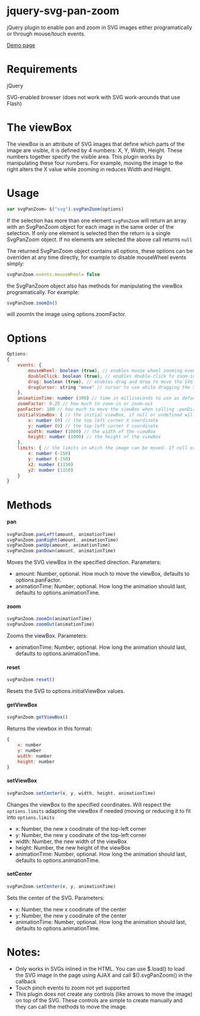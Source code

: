 jquery-svg-pan-zoom
=============

jQuery plugin to enable pan and zoom in SVG images either programatically or through mouse/touch events.

[Demo page](http://danielhoffmann.github.io/jquery-svg-pan-zoom/)

# Requirements

jQuery

SVG-enabled browser (does not work with SVG work-arounds that use Flash)

# The viewBox
The viewBox is an attribute of SVG images that define which parts of the image are visible, it is defined by 4 numbers: X, Y, Width, Height. These numbers together specify the visible area. This plugin works by manipulating these four numbers. For example, moving the image to the right alters the X value while zooming in reduces Width and Height.


# Usage
```javascript
var svgPanZoom= $("svg").svgPanZoom(options)
```
If the selection has more than one element `svgPanZoom` will return an array with an SvgPanZoom object for each image in the same order of the selection. If only one element is selected then the return is a single SvgPanZoom object. If no elements are selected the above call returns `null`

The returned SvgPanZoom object contains all options, these options can be overriden at any time directly, for example to disable mouseWheel events simply:
```javascript
svgPanZoom.events.mouseWheel= false
```

the SvgPanZoom object also has methods for manipulating the viewBox programatically. For example:
```javascript
svgPanZoom.zoomIn()
```
will zoomIn the image using options.zoomFactor.



# Options
```javascript
Options:
{
    events: {
        mouseWheel: boolean (true), // enables mouse wheel zooming events
        doubleClick: boolean (true), // enables double-click to zoom-in events
        drag: boolean (true), // enables drag and drop to move the SVG events
        dragCursor: string "move" // cursor to use while dragging the SVG
    },
    animationTime: number (300) // time in milliseconds to use as default for animations. Set 0 to remove the animation
    zoomFactor: 0.25 // how much to zoom-in or zoom-out
    panFactor: 100 // how much to move the viewBox when calling .panDirection() methods
    initialViewBox: { // the initial viewBox, if null or undefined will try to use the viewBox set in the svg tag. Also accepts string in the format "X Y Width Height"
        x: number (0) // the top-left corner X coordinate
        y: number (0) // the top-left corner Y coordinate
        width: number (1000) // the width of the viewBox
        height: number (1000) // the height of the viewBox
    },
    limits: { // the limits in which the image can be moved. If null or undefined will use the initialViewBox plus 15% in each direction
        x: number (-150)
        y: number (-150)
        x2: number (1150)
        y2: number (1150)
    }
}
```

# Methods

#### pan
```javascript
svgPanZoom.panLeft(amount, animationTime)
svgPanZoom.panRight(amount, animationTime)
svgPanZoom.panUp(amount, animationTime)
svgPanZoom.panDown(amount, animationTime)
```
Moves the SVG viewBox in the specified direction. Parameters:
 - amount: Number, optional. How much to move the viewBox, defaults to options.panFactor.
 - animationTime: Number, optional. How long the animation should last, defaults to options.animationTime.


#### zoom
```javascript
svgPanZoom.zoomIn(animationTime)
svgPanZoom.zoomOut(animationTime)
```
Zooms the viewBox. Parameters:
 - animationTime: Number, optional. How long the animation should last, defaults to options.animationTime.


#### reset
```javascript
svgPanZoom.reset()
```
Resets the SVG to options.initialViewBox values.

#### getViewBox
```javascript
svgPanZoom.getViewBox()
```
Returns the viewbox in this format:
```javascript
{
    x: number
    y: number
    width: number
    height: number
}
```

#### setViewBox
```javascript
svgPanZoom.setCenter(x, y, width, height, animationTime)
```
Changes the viewBox to the specified coordinates. Will respect the `options.limits` adapting the viewBox if needed (moving or reducing it to fit into `options.limits`
 - x: Number, the new x coodinate of the top-left corner
 - y: Number, the new y coodinate of the top-left corner
 - width: Number, the new width of the viewBox
 - height: Number, the new height of the viewBox
 - animationTime: Number, optional. How long the animation should last, defaults to options.animationTime.

#### setCenter
```javascript
svgPanZoom.setCenter(x, y, animationTime)
```
Sets the center of the SVG. Parameters:
 - x: Number, the new x coodinate of the center
 - y: Number, the new y coodinate of the center
 - animationTime: Number, optional. How long the animation should last, defaults to options.animationTime.




# Notes:

 - Only works in SVGs inlined in the HTML. You can use $.load() to load the SVG image in the page using AJAX and call $().svgPanZoom() in the callback
 - Touch pinch events to zoom not yet supported
 - This plugin does not create any controls (like arrows to move the image) on top of the SVG. These controls are simple to create manually and they can call the methods to move the image.
